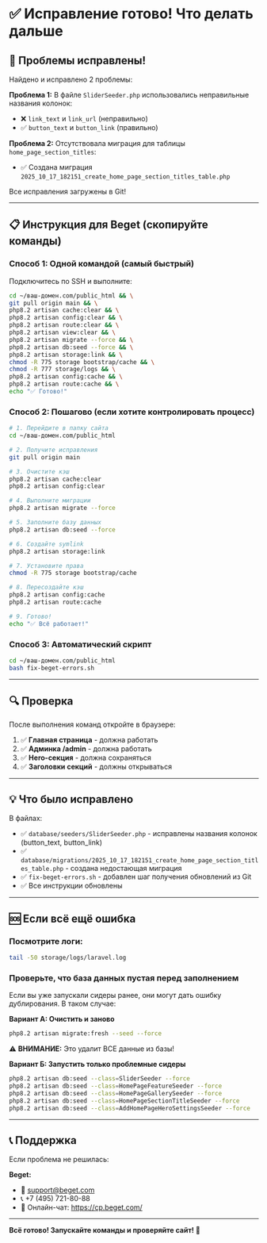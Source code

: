 # ✅ Исправление готово! Что делать дальше

## 🎉 Проблемы исправлены!

Найдено и исправлено 2 проблемы:

**Проблема 1:** В файле `SliderSeeder.php` использовались неправильные названия колонок:
- ❌ `link_text` и `link_url` (неправильно)
- ✅ `button_text` и `button_link` (правильно)

**Проблема 2:** Отсутствовала миграция для таблицы `home_page_section_titles`:
- ✅ Создана миграция `2025_10_17_182151_create_home_page_section_titles_table.php`

Все исправления загружены в Git!

---

## 📋 Инструкция для Beget (скопируйте команды)

### Способ 1: Одной командой (самый быстрый)

Подключитесь по SSH и выполните:

```bash
cd ~/ваш-домен.com/public_html && \
git pull origin main && \
php8.2 artisan cache:clear && \
php8.2 artisan config:clear && \
php8.2 artisan route:clear && \
php8.2 artisan view:clear && \
php8.2 artisan migrate --force && \
php8.2 artisan db:seed --force && \
php8.2 artisan storage:link && \
chmod -R 775 storage bootstrap/cache && \
chmod -R 777 storage/logs && \
php8.2 artisan config:cache && \
php8.2 artisan route:cache && \
echo "✅ Готово!"
```

### Способ 2: Пошагово (если хотите контролировать процесс)

```bash
# 1. Перейдите в папку сайта
cd ~/ваш-домен.com/public_html

# 2. Получите исправления
git pull origin main

# 3. Очистите кэш
php8.2 artisan cache:clear
php8.2 artisan config:clear

# 4. Выполните миграции
php8.2 artisan migrate --force

# 5. Заполните базу данных
php8.2 artisan db:seed --force

# 6. Создайте symlink
php8.2 artisan storage:link

# 7. Установите права
chmod -R 775 storage bootstrap/cache

# 8. Пересоздайте кэш
php8.2 artisan config:cache
php8.2 artisan route:cache

# 9. Готово!
echo "✅ Всё работает!"
```

### Способ 3: Автоматический скрипт

```bash
cd ~/ваш-домен.com/public_html
bash fix-beget-errors.sh
```

---

## 🔍 Проверка

После выполнения команд откройте в браузере:

1. ✅ **Главная страница** - должна работать
2. ✅ **Админка /admin** - должна работать
3. ✅ **Hero-секция** - должна сохраняться
4. ✅ **Заголовки секций** - должны открываться

---

## 💡 Что было исправлено

В файлах:
- ✅ `database/seeders/SliderSeeder.php` - исправлены названия колонок (button_text, button_link)
- ✅ `database/migrations/2025_10_17_182151_create_home_page_section_titles_table.php` - создана недостающая миграция
- ✅ `fix-beget-errors.sh` - добавлен шаг получения обновлений из Git
- ✅ Все инструкции обновлены

---

## 🆘 Если всё ещё ошибка

### Посмотрите логи:
```bash
tail -50 storage/logs/laravel.log
```

### Проверьте, что база данных пустая перед заполнением

Если вы уже запускали сидеры ранее, они могут дать ошибку дублирования. В таком случае:

**Вариант А: Очистить и заново**
```bash
php8.2 artisan migrate:fresh --seed --force
```
⚠️ **ВНИМАНИЕ:** Это удалит ВСЕ данные из базы!

**Вариант Б: Запустить только проблемные сидеры**
```bash
php8.2 artisan db:seed --class=SliderSeeder --force
php8.2 artisan db:seed --class=HomePageFeatureSeeder --force
php8.2 artisan db:seed --class=HomePageGallerySeeder --force
php8.2 artisan db:seed --class=HomePageSectionTitleSeeder --force
php8.2 artisan db:seed --class=AddHomePageHeroSettingsSeeder --force
```

---

## 📞 Поддержка

Если проблема не решилась:

**Beget:**
- 📧 support@beget.com
- 📞 +7 (495) 721-80-88
- 💬 Онлайн-чат: https://cp.beget.com/

---

**Всё готово! Запускайте команды и проверяйте сайт! 🚀**

